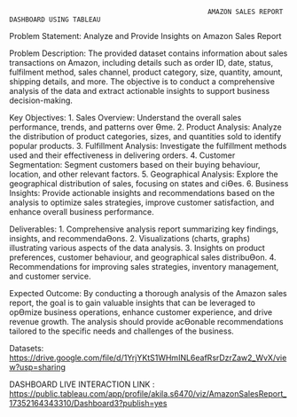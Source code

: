                                                       AMAZON SALES REPORT DASHBOARD USING TABLEAU

Problem Statement:
      Analyze and Provide Insights on Amazon Sales Report
     

Problem Description:
The provided dataset contains information about sales transactions on Amazon, including details such as order
ID, date, status, fulfilment method, sales channel, product category, size, quantity, amount, shipping details,
and more. The objective is to conduct a comprehensive analysis of the data and extract actionable insights to
support business decision-making.




Key Objectives:
    1. Sales Overview: Understand the overall sales performance, trends, and patterns over Ɵme.
    2. Product Analysis: Analyze the distribution of product categories, sizes, and quantities sold to identify popular
products.
    3. Fulfillment Analysis: Investigate the fulfillment methods used and their effectiveness in delivering orders.
    4. Customer Segmentation: Segment customers based on their buying behaviour, location, and other relevant
factors.
    5. Geographical Analysis: Explore the geographical distribution of sales, focusing on states and ciƟes.
    6. Business Insights: Provide actionable insights and recommendations based on the analysis to optimize sales
strategies, improve customer satisfaction, and enhance overall business performance.



Deliverables:
    1. Comprehensive analysis report summarizing key findings, insights, and recommendaƟons.
    2. Visualizations (charts, graphs) illustrating various aspects of the data analysis.
    3. Insights on product preferences, customer behaviour, and geographical sales distribuƟon.
    4. Recommendations for improving sales strategies, inventory management, and customer service.
    

Expected Outcome:
    By conducting a thorough analysis of the Amazon sales report, the goal is to gain valuable insights that can be
leveraged to opƟmize business operations, enhance customer experience, and drive revenue growth. The
analysis should provide acƟonable recommendations tailored to the specific needs and challenges of the business.



Datasets: 
    https://drive.google.com/file/d/1YrjYKtS1WHmINL6eafRsrDzrZaw2_WvX/view?usp=sharing

DASHBOARD LIVE INTERACTION LINK :
       https://public.tableau.com/app/profile/akila.s6470/viz/AmazonSalesReport_17352164343310/Dashboard3?publish=yes
